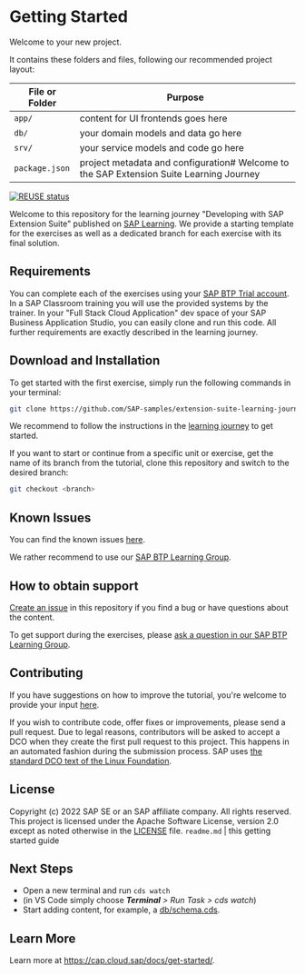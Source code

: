 # Getting Started

Welcome to your new project.

It contains these folders and files, following our recommended project layout:

File or Folder | Purpose
---------|----------
`app/` | content for UI frontends goes here
`db/` | your domain models and data go here
`srv/` | your service models and code go here
`package.json` | project metadata and configuration# Welcome to the SAP Extension Suite Learning Journey
[![REUSE status](https://api.reuse.software/badge/github.com/SAP-samples/extension-suite-learning-journey)](https://api.reuse.software/info/github.com/SAP-samples/extension-suite-learning-journey)

Welcome to this repository for the learning journey "Developing with SAP Extension Suite" published on [SAP Learning](https://learning.sap.com/learning-journey/developing-with-sap-extension-suite). We provide a starting template for the exercises as well as a dedicated branch for each exercise with its final solution.

## Requirements
You can complete each of the exercises using your [SAP BTP Trial account](https://account.hanatrial.ondemand.com/). In a SAP Classroom training you will use the provided systems by the trainer. In your "Full Stack Cloud Application" dev space of your SAP Business Application Studio, you can easily clone and run this code. All further requirements are exactly described in the learning journey.

## Download and Installation

To get started with the first exercise, simply run the following commands in your terminal:

```sh
git clone https://github.com/SAP-samples/extension-suite-learning-journey
```

We recommend to follow the instructions in the [learning journey](https://learning.sap.com/learning-journey/developing-with-sap-extension-suite/get-started) to get started.


If you want to start or continue from a specific unit or exercise, get the name of its branch from the tutorial, clone this repository and switch to the desired branch:

```sh
git checkout <branch>
```

## Known Issues

You can find the known issues [here](https://github.com/SAP-samples/extension-suite-learning-journey/issues).

We rather recommend to use our [SAP BTP Learning Group](https://groups.community.sap.com/t5/sap-btp-learning/gh-p/SAP-BTP-Learning).

## How to obtain support
[Create an issue](https://github.com/SAP-samples/extension-suite-learning-journey/issues) in this repository if you find a bug or have questions about the content.


To get support during the exercises, please [ask a question in our SAP BTP Learning Group](https://groups.community.sap.com/t5/sap-btp-learning/gh-p/SAP-BTP-Learning).

## Contributing
If you have suggestions on how to improve the tutorial, you're welcome to provide your input [here](https://github.com/SAP-samples/extension-suite-learning-journey/issues).

If you wish to contribute code, offer fixes or improvements, please send a pull request. Due to legal reasons, contributors will be asked to accept a DCO when they create the first pull request to this project. This happens in an automated fashion during the submission process. SAP uses [the standard DCO text of the Linux Foundation](https://developercertificate.org/).

## License
Copyright (c) 2022 SAP SE or an SAP affiliate company. All rights reserved. This project is licensed under the Apache Software License, version 2.0 except as noted otherwise in the [LICENSE](LICENSES/Apache-2.0.txt) file.
`readme.md` | this getting started guide


## Next Steps

- Open a new terminal and run `cds watch` 
- (in VS Code simply choose _**Terminal** > Run Task > cds watch_)
- Start adding content, for example, a [db/schema.cds](db/schema.cds).


## Learn More

Learn more at https://cap.cloud.sap/docs/get-started/.
